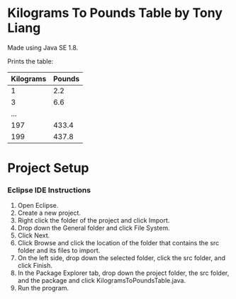 # Kilograms To Pounds Table by Tony Liang

Made using Java SE 1.8.

Prints the table:

Kilograms  | Pounds
:--------- | :------
1          | 2.2
3          | 6.6
...        |
197        | 433.4
199        | 437.8

# Project Setup

### Eclipse IDE Instructions
1. Open Eclipse.
2. Create a new project.
3. Right click the folder of the project and click Import.
4. Drop down the General folder and click File System.
5. Click Next.
6. Click Browse and click the location of the folder that contains the src folder and its files to import.
7. On the left side, drop down the selected folder, click the src folder, and click Finish.
8. In the Package Explorer tab, drop down the project folder, the src folder, and the package and click KilogramsToPoundsTable.java.
9. Run the program.